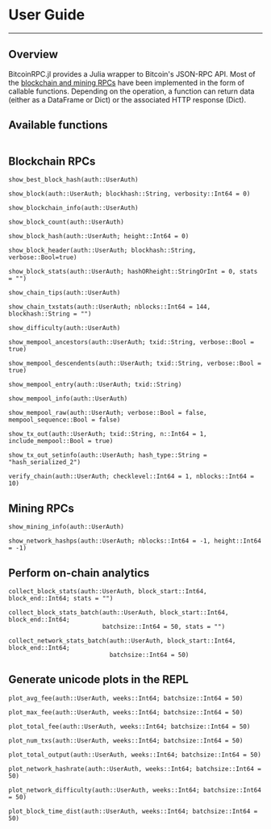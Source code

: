 # User Guide
---

## Overview
BitcoinRPC.jl provides a Julia wrapper to Bitcoin's JSON-RPC API. Most of the 
[blockchain and mining RPCs](https://developer.bitcoin.org/reference/rpc/index.html) 
have been implemented in the form of callable functions. Depending on the operation, a function can return data (either as a DataFrame or Dict) or the associated HTTP response (Dict).

## Available functions
```@index
```

## Blockchain RPCs
```@docs
show_best_block_hash(auth::UserAuth)

show_block(auth::UserAuth; blockhash::String, verbosity::Int64 = 0)

show_blockchain_info(auth::UserAuth)

show_block_count(auth::UserAuth)

show_block_hash(auth::UserAuth; height::Int64 = 0)

show_block_header(auth::UserAuth; blockhash::String, verbose::Bool=true)

show_block_stats(auth::UserAuth; hashORheight::StringOrInt = 0, stats = "")

show_chain_tips(auth::UserAuth)

show_chain_txstats(auth::UserAuth; nblocks::Int64 = 144, blockhash::String = "")

show_difficulty(auth::UserAuth)

show_mempool_ancestors(auth::UserAuth; txid::String, verbose::Bool = true)

show_mempool_descendents(auth::UserAuth; txid::String, verbose::Bool = true)

show_mempool_entry(auth::UserAuth; txid::String)

show_mempool_info(auth::UserAuth)

show_mempool_raw(auth::UserAuth; verbose::Bool = false, mempool_sequence::Bool = false)

show_tx_out(auth::UserAuth; txid::String, n::Int64 = 1, include_mempool::Bool = true)

show_tx_out_setinfo(auth::UserAuth; hash_type::String = "hash_serialized_2")

verify_chain(auth::UserAuth; checklevel::Int64 = 1, nblocks::Int64 = 10)
```

## Mining RPCs
```@docs
show_mining_info(auth::UserAuth)

show_network_hashps(auth::UserAuth; nblocks::Int64 = -1, height::Int64 = -1)
```

## Perform on-chain analytics
```@docs
collect_block_stats(auth::UserAuth, block_start::Int64, block_end::Int64; stats = "")

collect_block_stats_batch(auth::UserAuth, block_start::Int64, block_end::Int64; 
                          batchsize::Int64 = 50, stats = "")

collect_network_stats_batch(auth::UserAuth, block_start::Int64, block_end::Int64;
                            batchsize::Int64 = 50)
```

## Generate unicode plots in the REPL
```@docs
plot_avg_fee(auth::UserAuth, weeks::Int64; batchsize::Int64 = 50)

plot_max_fee(auth::UserAuth, weeks::Int64; batchsize::Int64 = 50)

plot_total_fee(auth::UserAuth, weeks::Int64; batchsize::Int64 = 50)

plot_num_txs(auth::UserAuth, weeks::Int64; batchsize::Int64 = 50)

plot_total_output(auth::UserAuth, weeks::Int64; batchsize::Int64 = 50)

plot_network_hashrate(auth::UserAuth, weeks::Int64; batchsize::Int64 = 50)

plot_network_difficulty(auth::UserAuth, weeks::Int64; batchsize::Int64 = 50)

plot_block_time_dist(auth::UserAuth, weeks::Int64; batchsize::Int64 = 50)
```